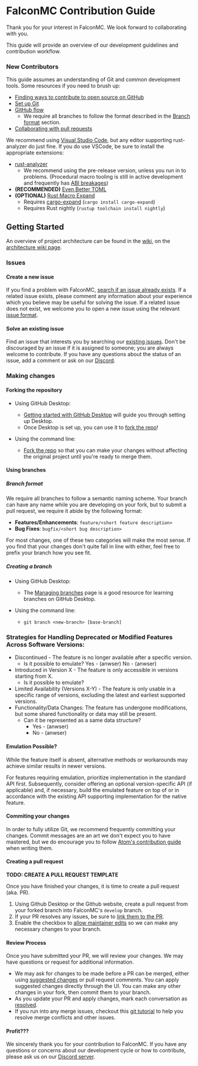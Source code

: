 # FalconMC Contribution Guide

Thank you for your interest in FalconMC. We look forward to collaborating with you.

This guide will provide an overview of our development guidelines and contribution workflow.

### New Contributors

This guide assumes an understanding of Git and common development tools. Some resources if you need to brush up:

- [Finding ways to contribute to open source on GitHub](https://docs.github.com/en/get-started/exploring-projects-on-github/finding-ways-to-contribute-to-open-source-on-github)
- [Set up Git](https://docs.github.com/en/get-started/quickstart/set-up-git)
- [GitHub flow](https://docs.github.com/en/get-started/quickstart/github-flow)
  - We require all branches to follow the format described in the [Branch format](#branch-format) section.
- [Collaborating with pull requests](https://docs.github.com/en/github/collaborating-with-pull-requests)

We recommend using [Visual Studio Code](https://code.visualstudio.com/), but any editor supporting rust-analyzer do just fine. If you do use VSCode, be sure to install the appropriate extensions:

- [rust-analyzer](https://marketplace.visualstudio.com/items?itemName=rust-lang.rust-analyzer)
  - We recommend using the pre-release version, unless you run in to problems. (Procedural macro tooling is still in active development and frequently has [ABI breakages](https://github.com/rust-lang/rust-analyzer/issues/12525))
- **(RECOMMENDED)** [Even Better TOML](https://marketplace.visualstudio.com/items?itemName=tamasfe.even-better-toml)
- **(OPTIONAL)** [Rust Macro Expand](https://marketplace.visualstudio.com/items?itemName=Odiriuss.rust-macro-expand)
  - Requires [cargo-expand](https://github.com/dtolnay/cargo-expand) (`cargo install cargo-expand`)
  - Requires Rust nightly (`rustup toolchain install nightly`)
  
## Getting Started

An overview of project architecture can be found in the [wiki](https://wiki.falconmc.org/), on the [architecture wiki page](https://wiki.falconmc.org/falconmc/developer/architecture.html).

### Issues

#### Create a new issue

If you find a problem with FalconMC, [search if an issue already exists](https://docs.github.com/en/github/searching-for-information-on-github/searching-on-github/searching-issues-and-pull-requests#search-by-the-title-body-or-comments).
If a related issue exists, please comment any information about your experience which you believe may be useful for solving the issue.
If a related issue does not exist, we welcome you to open a new issue using the relevant [issue format](https://github.com/FalconMC-Dev/FalconMC/issues/new/choose).

#### Solve an existing issue

Find an issue that interests you by searching our [existing issues](https://github.com/FalconMC-Dev/FalconMC/issues). Don't be discouraged by an issue if it is assigned to someone; you are always welcome to contribute. If you have any questions about the status of an issue, add a comment or ask on our [Discord](https://discord.com/invite/HC82fwYXW5).

### Making changes

#### Forking the repository

- Using GitHub Desktop:
  - [Getting started with GitHub Desktop](https://docs.github.com/en/desktop/installing-and-configuring-github-desktop/getting-started-with-github-desktop) will guide you through setting up Desktop.
  - Once Desktop is set up, you can use it to [fork the repo](https://docs.github.com/en/desktop/contributing-and-collaborating-using-github-desktop/cloning-and-forking-repositories-from-github-desktop)!

- Using the command line:
  - [Fork the repo](https://docs.github.com/en/github/getting-started-with-github/fork-a-repo#fork-an-example-repository) so that you can make your changes without affecting the original project until you're ready to merge them.

#### Using branches

##### Branch format

We require all branches to follow a semantic naming scheme. Your branch can have any name while you are developing on your fork, but to submit a pull request, we require it abide by the following format:

- **Features/Enhancements**: `feature/<short feature description>`
- **Bug Fixes**: `bugfix/<short bug description>`

For most changes, one of these two categories will make the most sense. If you find that your changes don't quite fall in line with either, feel free to prefix your branch how you see fit. 

##### Creating a branch

- Using GitHub Desktop:
  - The [Managing branches](https://docs.github.com/en/desktop/contributing-and-collaborating-using-github-desktop/making-changes-in-a-branch/managing-branches) page is a good resource for learning branches on GitHub Desktop.
  
- Using the command line:
  - `git branch <new-branch> [base-branch]`

### Strategies for Handling Deprecated or Modified Features Across Software Versions:
  * Discontinued - The feature is no longer available after a specific version.
    * Is it possible to emulate?
      Yes - (anwser)
      No - (anwser)
  * Introduced in Version X - The feature is only accessible in versions starting from X.
    * Is it possible to emulate?
* Limited Availability (Versions X-Y) - The feature is only usable in a specific range of versions, excluding the latest and earliest supported versions.
* Functionality/Data Changes: The feature has undergone modifications, but some shared functionality or data may still be present.
  * Can it be represented as a same data structure?
    * Yes - (anwser)
    * No - (anwser)
    
#### Emulation Possible?
While the feature itself is absent, alternative methods or workarounds may achieve similar results in newer versions.

For features requiring emulation, prioritize implementation in the standard API first. Subsequently, consider offering an optional version-specific API (if applicable) and, if necessary, build the emulated feature on top of or in accordance with the existing API supporting implementation for the native feature.

#### Commiting your changes

In order to fully utilize Git, we recommend frequently committing your changes. Commit messages are an art we don't expect you to have mastered, but we do encourage you to follow [Atom's contribution guide](https://github.com/atom/atom/blob/master/CONTRIBUTING.md#git-commit-messages) when writing them.

#### Creating a pull request

**TODO: CREATE A PULL REQUEST TEMPLATE**

Once you have finished your changes, it is time to create a pull request (aka. PR).

1. Using Github Desktop or the Github website, create a pull request from your forked branch into FalconMC's `develop` branch.
2. If your PR resolves any issues, be sure to [link them to the PR](https://docs.github.com/en/issues/tracking-your-work-with-issues/linking-a-pull-request-to-an-issue).
3. Enable the checkbox to [allow maintainer edits](https://docs.github.com/en/github/collaborating-with-issues-and-pull-requests/allowing-changes-to-a-pull-request-branch-created-from-a-fork) so we can make any necessary changes to your branch.

#### Review Process
Once you have submitted your PR, we will review your changes. We may have questions or request for additional information.
- We may ask for changes to be made before a PR can be merged, either using [suggested changes](https://docs.github.com/en/github/collaborating-with-issues-and-pull-requests/incorporating-feedback-in-your-pull-request) or pull request comments. You can apply suggested changes directly through the UI. You can make any other changes in your fork, then commit them to your branch.
- As you update your PR and apply changes, mark each conversation as [resolved](https://docs.github.com/en/github/collaborating-with-issues-and-pull-requests/commenting-on-a-pull-request#resolving-conversations).
- If you run into any merge issues, checkout this [git tutorial](https://github.com/skills/resolve-merge-conflicts) to help you resolve merge conflicts and other issues.

#### Profit???

We sincerely thank you for your contribution to FalconMC. If you have any questions or concerns about our development cycle or how to contribute, please ask us on our [Discord server](https://discord.com/invite/HC82fwYXW5).

